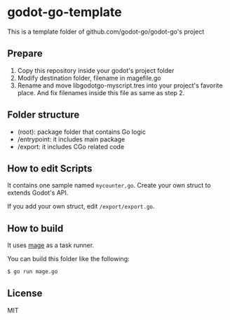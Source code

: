 # godot-go-template

This is a template folder of github.com/godot-go/godot-go's project

## Prepare

1. Copy this repository inside your godot's project folder
2. Modify destination folder, filename in magefile.go
3. Rename and move libgodotgo-myscript.tres into your project's favorite place. And fix filenames inside this file as same as step 2.

## Folder structure

* (root): package folder that contains Go logic
* /entrypoint: it includes main package
* /export: it includes CGo related code

## How to edit Scripts

It contains one sample named `mycounter.go`. Create your own struct to extends Godot's API.

If you add your own struct, edit `/export/export.go`.

## How to build

It uses [mage](https://magefile.org/) as a task runner.

You can build this folder like the following:

```sh
$ go run mage.go
```

## License

MIT